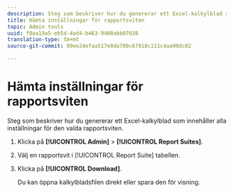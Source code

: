 ```yaml
---
description: Steg som beskriver hur du genererar ett Excel-kalkylblad som innehåller alla inställningar för den valda rapportsviten.
title: Hämta inställningar för rapportsviten
topic: Admin tools
uuid: f0aa19a5-eb5d-4ad4-b463-9400abb07038
translation-type: tm+mt
source-git-commit: 99ee24efaa517e8da700c67818c111c4aa90dc02

---
```



# Hämta inställningar för rapportsviten

Steg som beskriver hur du genererar ett Excel-kalkylblad som innehåller alla inställningar för den valda rapportsviten.

1. Klicka på **[!UICONTROL Admin]** > **[!UICONTROL Report Suites]**.
1. Välj en rapportsvit i [!UICONTROL Report Suite] tabellen.
1. Klicka på **[!UICONTROL Download]**.

   Du kan öppna kalkylbladsfilen direkt eller spara den för visning.
